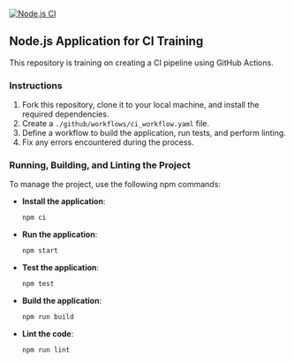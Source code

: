 [![Node.js CI](https://github.com/juhahinkula/ci-test/actions/workflows/ci_pipeline.yaml/badge.svg)](https://github.com/juhahinkula/ci-test/actions/workflows/ci_pipeline.yaml)

## Node.js Application for CI Training

This repository is training on creating a CI pipeline using GitHub Actions.

### Instructions
1. Fork this repository, clone it to your local machine, and install the required dependencies.
2. Create a `./github/workflows/ci_workflow.yaml` file.
3. Define a workflow to build the application, run tests, and perform linting.
4. Fix any errors encountered during the process.

### Running, Building, and Linting the Project

To manage the project, use the following npm commands:

- **Install the application**:
  ```bash
  npm ci
  ```

- **Run the application**:
  ```bash
  npm start
  ```

- **Test the application**:
  ```bash
  npm test
  ```

- **Build the application**:
  ```bash
  npm run build
  ```

- **Lint the code**:
  ```bash
  npm run lint
  ```
